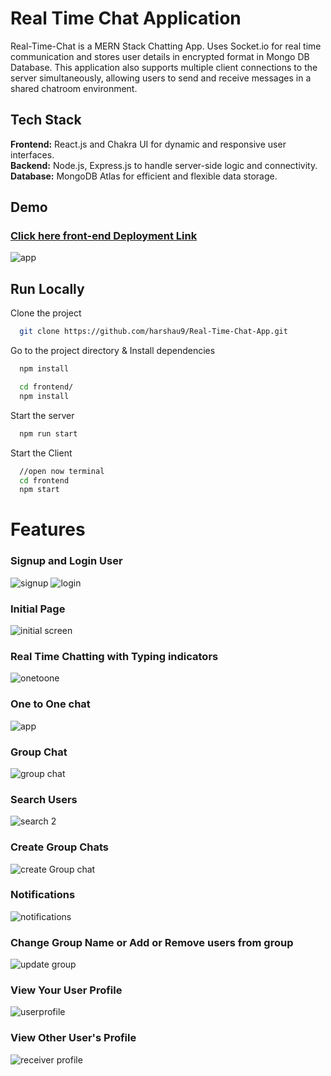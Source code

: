 
# Real Time Chat Application

Real-Time-Chat is a MERN Stack Chatting App.
Uses Socket.io for real time communication and stores user details in encrypted format in Mongo DB Database. This application also supports multiple client connections to the server simultaneously, allowing users to send and receive messages in a shared chatroom environment.

## Tech Stack
**Frontend:** React.js and Chakra UI for dynamic and responsive user interfaces.\
**Backend:** Node.js, Express.js to handle server-side logic and connectivity.\
**Database:** MongoDB Atlas for efficient and flexible data storage.
  
## Demo
### [Click here front-end Deployment Link](https://real-time-chat-app-ined.onrender.com)

![app](https://github.com/harshau9/Real-Time-Chat-App/assets/31920143/38e1ab90-171f-4e0b-a647-59df1645b88b)

## Run Locally

Clone the project

```bash
  git clone https://github.com/harshau9/Real-Time-Chat-App.git
```

Go to the project directory & Install dependencies

```bash
  npm install
```

```bash
  cd frontend/
  npm install
```

Start the server

```bash
  npm run start
```
Start the Client

```bash
  //open now terminal
  cd frontend
  npm start
```

  
# Features

### Signup and Login User
![signup](https://github.com/harshau9/Real-Time-Chat-App/assets/31920143/b875f128-5697-434d-9e09-db902eca4129)
![login](https://github.com/harshau9/Real-Time-Chat-App/assets/31920143/915c90a3-9b16-4ffc-88f7-119c4da7b9ac)
### Initial Page
![initial screen](https://github.com/harshau9/Real-Time-Chat-App/assets/31920143/9cb5339b-68c4-488b-bad6-436b76fbdc3f)
### Real Time Chatting with Typing indicators
![onetoone](https://github.com/harshau9/Real-Time-Chat-App/assets/31920143/9c3c2abf-6dac-4770-89ac-44862296d631)

### One to One chat
![app](https://github.com/harshau9/Real-Time-Chat-App/assets/31920143/7cbf97fb-ebb1-4e71-acc7-e7d1fca977c8)
### Group Chat
![group chat](https://github.com/harshau9/Real-Time-Chat-App/assets/31920143/813a6f10-3c3c-4713-9e2d-c87170f0f840)

### Search Users
![search 2](https://github.com/harshau9/Real-Time-Chat-App/assets/31920143/176fae6f-3322-4ab4-b103-dc02fd2503b5)

### Create Group Chats
![create Group chat](https://github.com/harshau9/Real-Time-Chat-App/assets/31920143/81dc0f1e-fefe-47cc-a32f-b2df6795319f)

### Notifications 
![notifications](https://github.com/harshau9/Real-Time-Chat-App/assets/31920143/922c8892-6df6-4c3d-b9ba-b4e20da9c4eb)

### Change Group Name or Add or Remove users from group
![update group](https://github.com/harshau9/Real-Time-Chat-App/assets/31920143/1ef6574b-9691-443e-9524-f394a2149d6a)
### View Your User Profile
![userprofile](https://github.com/harshau9/Real-Time-Chat-App/assets/31920143/0aae8b19-9ca1-40c3-a710-371fcb871ef2)

### View Other User's Profile
![receiver profile](https://github.com/harshau9/Real-Time-Chat-App/assets/31920143/473549e3-0781-4ac6-bd4b-46f85e2da469)

